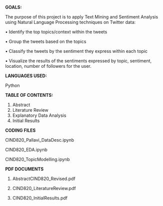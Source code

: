 **GOALS:**

The purpose of this project is to apply Text Mining and Sentiment Analysis using Natural Language Processing techniques on Twitter data:

•	Identify the top topics/context within the tweets

•	Group the tweets based on the topics

•	Classify the tweets by the sentiment they express within each topic 

•	Visualize the results of the sentiments expressed by topic, sentiment, location, number of followers for the user.

**LANGUAGES USED:**

Python

**TABLE OF CONTENTS:**
1.	Abstract
2.	Literature Review
3.	Explanatory Data Analysis
4.	Initial Results

**CODING FILES**

CIND820_Pallavi_DataDesc.ipynb

CIND820_EDA.ipynb

CIND820_TopicModelling.ipynb

**PDF DOCUMENTS**

1.	AbstractCIND820_Revised.pdf

3.	CIND820_LiteratureReview.pdf

5.	CIND820_InitialResults.pdf

